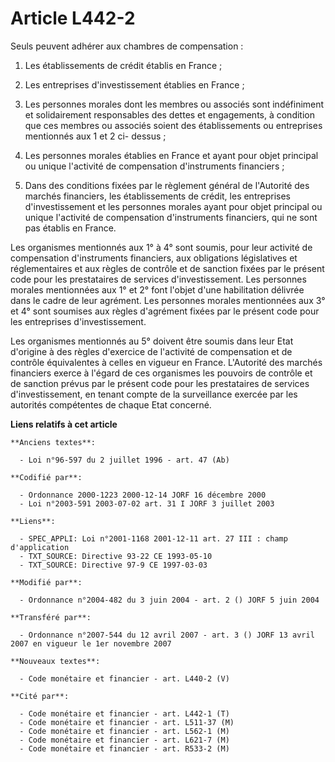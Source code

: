 # Article L442-2

Seuls peuvent adhérer aux chambres de compensation :

1. Les établissements de crédit établis en France ;

2. Les entreprises d'investissement établies en France ;

3. Les personnes morales dont les membres ou associés sont indéfiniment et solidairement responsables des dettes et
engagements, à condition que ces membres ou associés soient des établissements ou entreprises mentionnés aux 1 et 2 ci-
dessus ;

4. Les personnes morales établies en France et ayant pour objet principal ou unique l'activité de compensation d'instruments
financiers ;

5. Dans des conditions fixées par le règlement général de l'Autorité des marchés financiers, les établissements de crédit,
les entreprises d'investissement et les personnes morales ayant pour objet principal ou unique l'activité de compensation
d'instruments financiers, qui ne sont pas établis en France.

Les organismes mentionnés aux 1° à 4° sont soumis, pour leur activité de compensation d'instruments financiers, aux
obligations législatives et réglementaires et aux règles de contrôle et de sanction fixées par le présent code pour les
prestataires de services d'investissement. Les personnes morales mentionnées aux 1° et 2° font l'objet d'une habilitation
délivrée dans le cadre de leur agrément. Les personnes morales mentionnées aux 3° et 4° sont soumises aux règles d'agrément
fixées par le présent code pour les entreprises d'investissement.

Les organismes mentionnés au 5° doivent être soumis dans leur Etat d'origine à des règles d'exercice de l'activité de
compensation et de contrôle équivalentes à celles en vigueur en France. L'Autorité des marchés financiers exerce à l'égard de
ces organismes les pouvoirs de contrôle et de sanction prévus par le présent code pour les prestataires de services
d'investissement, en tenant compte de la surveillance exercée par les autorités compétentes de chaque Etat concerné.

**Liens relatifs à cet article**

	**Anciens textes**:

	  - Loi n°96-597 du 2 juillet 1996 - art. 47 (Ab)

	**Codifié par**:

	  - Ordonnance 2000-1223 2000-12-14 JORF 16 décembre 2000
	  - Loi n°2003-591 2003-07-02 art. 31 I JORF 3 juillet 2003

	**Liens**:

	  - SPEC_APPLI: Loi n°2001-1168 2001-12-11 art. 27 III : champ d'application
	  - TXT_SOURCE: Directive 93-22 CE 1993-05-10
	  - TXT_SOURCE: Directive 97-9 CE 1997-03-03

	**Modifié par**:

	  - Ordonnance n°2004-482 du 3 juin 2004 - art. 2 () JORF 5 juin 2004

	**Transféré par**:

	  - Ordonnance n°2007-544 du 12 avril 2007 - art. 3 () JORF 13 avril 2007 en vigueur le 1er novembre 2007

	**Nouveaux textes**:

	  - Code monétaire et financier - art. L440-2 (V)

	**Cité par**:

	  - Code monétaire et financier - art. L442-1 (T)
	  - Code monétaire et financier - art. L511-37 (M)
	  - Code monétaire et financier - art. L562-1 (M)
	  - Code monétaire et financier - art. L621-7 (M)
	  - Code monétaire et financier - art. R533-2 (M)

